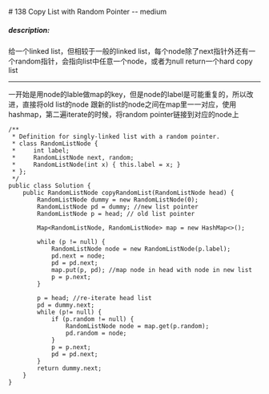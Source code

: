 \# 138 Copy List with Random Pointer -- medium

##### description:
给一个linked list，但相较于一般的linked list，每个node除了next指针外还有一个random指针，会指向list中任意一个node，或者为null
return一个hard copy list
****************

一开始是用node的lable做map的key，但是node的label是可能重复的，所以改进，直接将old list的node 跟新的list的node之间在map里一一对应，使用hashmap，第二遍iterate的时候，将random pointer链接到对应的node上

```
/**
 * Definition for singly-linked list with a random pointer.
 * class RandomListNode {
 *     int label;
 *     RandomListNode next, random;
 *     RandomListNode(int x) { this.label = x; }
 * };
 */
public class Solution {
    public RandomListNode copyRandomList(RandomListNode head) {
        RandomListNode dummy = new RandomListNode(0);
        RandomListNode pd = dummy; //new list pointer
        RandomListNode p = head; // old list pointer

        Map<RandomListNode, RandomListNode> map = new HashMap<>();

        while (p != null) {
            RandomListNode node = new RandomListNode(p.label);
            pd.next = node;
            pd = pd.next;
            map.put(p, pd); //map node in head with node in new list
            p = p.next;
        }

        p = head; //re-iterate head list
        pd = dummy.next;
        while (p!= null) {
            if (p.random != null) {
                RandomListNode node = map.get(p.random);
                pd.random = node;
            }
            p = p.next;
            pd = pd.next;
        }
        return dummy.next;
    }
}
```
